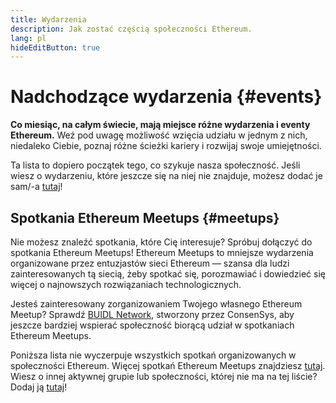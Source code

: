 ```yaml
---
title: Wydarzenia
description: Jak zostać częścią społeczności Ethereum.
lang: pl
hideEditButton: true
---
```


# Nadchodzące wydarzenia {#events}

**Co miesiąc, na całym świecie, mają miejsce różne wydarzenia i eventy Ethereum.** Weź pod uwagę możliwość wzięcia udziału w jednym z nich, niedaleko Ciebie, poznaj różne ścieżki kariery i rozwijaj swoje umiejętności.

<UpcomingEventsList/>

Ta lista to dopiero początek tego, co szykuje nasza społeczność. Jeśli wiesz o wydarzeniu, które jeszcze się na niej nie znajduje, możesz dodać je sam/-a [tutaj](https://github.com/ethereum/ethereum-org-website/blob/dev/src/data/community-events.json)!

## Spotkania Ethereum Meetups {#meetups}

Nie możesz znaleźć spotkania, które Cię interesuje? Spróbuj dołączyć do spotkania Ethereum Meetups! Ethereum Meetups to mniejsze wydarzenia organizowane przez entuzjastów sieci Ethereum — szansa dla ludzi zainteresowanych tą siecią, żeby spotkać się, porozmawiać i dowiedzieć się więcej o najnowszych rozwiązaniach technologicznych.

<MeetupList />

Jesteś zainteresowany zorganizowaniem Twojego własnego Ethereum Meetup? Sprawdź [BUIDL Network](https://consensys.net/developers/buidlnetwork/), stworzony przez ConsenSys, aby jeszcze bardziej wspierać społeczność biorącą udział w spotkaniach Ethereum Meetups.

Poniższa lista nie wyczerpuje wszystkich spotkań organizowanych w społeczności Ethereum. Więcej spotkań Ethereum Meetups znajdziesz [tutaj](https://www.meetup.com/topics/ethereum/). Wiesz o innej aktywnej grupie lub społeczności, której nie ma na tej liście? Dodaj ją [tutaj](https://github.com/ethereum/ethereum-org-website/blob/dev/src/data/community-meetups.json)!

